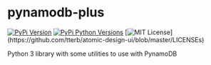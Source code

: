 # pynamodb-plus

[![PyPi Version](https://img.shields.io/pypi/v/pynamodb-plus.svg)](https://pypi.python.org/pypi/pynamodb-plus/)
[![PyPi Python Versions](https://img.shields.io/pypi/pyversions/pynamodb-plus.svg)](https://pypi.python.org/pypi/pynamodb-plus/)
[![MIT License](https://img.shields.io/apm/l/atomic-design-ui.svg?)](https://github.com/tterb/atomic-design-ui/blob/master/LICENSEs)

Python 3 library with some utilities to use with PynamoDB
